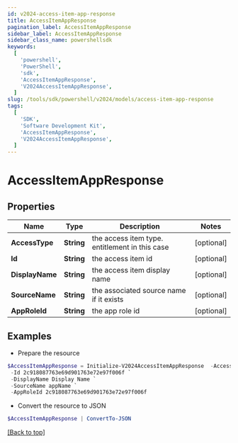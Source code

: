 ```yaml
---
id: v2024-access-item-app-response
title: AccessItemAppResponse
pagination_label: AccessItemAppResponse
sidebar_label: AccessItemAppResponse
sidebar_class_name: powershellsdk
keywords:
  [
    'powershell',
    'PowerShell',
    'sdk',
    'AccessItemAppResponse',
    'V2024AccessItemAppResponse',
  ]
slug: /tools/sdk/powershell/v2024/models/access-item-app-response
tags:
  [
    'SDK',
    'Software Development Kit',
    'AccessItemAppResponse',
    'V2024AccessItemAppResponse',
  ]
---
```


# AccessItemAppResponse

## Properties

| Name | Type | Description | Notes |
| --- | --- | --- | --- |
| **AccessType** | **String** | the access item type. entitlement in this case | [optional] |
| **Id** | **String** | the access item id | [optional] |
| **DisplayName** | **String** | the access item display name | [optional] |
| **SourceName** | **String** | the associated source name if it exists | [optional] |
| **AppRoleId** | **String** | the app role id | [optional] |

## Examples

- Prepare the resource

```powershell
$AccessItemAppResponse = Initialize-V2024AccessItemAppResponse  -AccessType app `
 -Id 2c918087763e69d901763e72e97f006f `
 -DisplayName Display Name `
 -SourceName appName `
 -AppRoleId 2c918087763e69d901763e72e97f006f
```

- Convert the resource to JSON

```powershell
$AccessItemAppResponse | ConvertTo-JSON
```

[[Back to top]](#)
